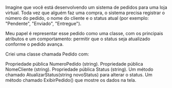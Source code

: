 Imagine que você está desenvolvendo um sistema de pedidos para uma loja virtual. Toda vez que alguém faz uma compra, o sistema precisa registrar o número do pedido, o nome do cliente e o status atual (por exemplo: "Pendente", "Enviado", "Entregue").

Meu papel é representar esse pedido como uma classe, com os principais atributos e um comportamento: permitir que o status seja atualizado conforme o pedido avança.

Criei uma classe chamada Pedido com:

Propriedade pública NumeroPedido (string).
Propriedade pública NomeCliente (string).
Propriedade pública Status (string).
Um método chamado AtualizarStatus(string novoStatus) para alterar o status.
Um método chamado ExibirPedido() que mostre os dados na tela.
